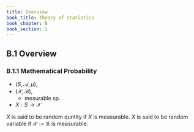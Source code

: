 ```yaml
---
title: Overview
book_title: Theory of statistics
book_chapter: B
book_section: 1
---
```


## B.1 Overview

### B.1.1 Mathematical Probability
* $(S, \mathcal{A}, \mu)$,
* $(\mathcal{X}, \mathcal{B})$,
    * mesurable sp.
* $X: S \rightarrow \mathcal{X}$

$X$ is said to be random quntity if $X$ is measurable.
$X$ is said to be random variable if $\mathcal{X} := \mathbb{R}$ is measurable.

